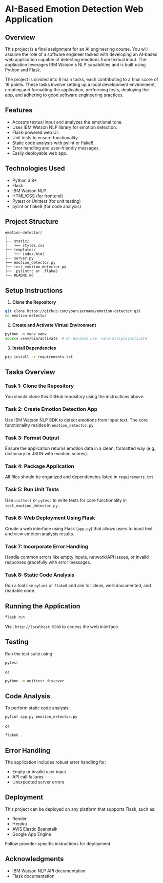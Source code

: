 
# AI-Based Emotion Detection Web Application

## Overview

This project is a final assignment for an AI engineering course. You will assume the role of a software engineer tasked with developing an AI-based web application capable of detecting emotions from textual input. The application leverages IBM Watson's NLP capabilities and is built using Python and Flask.

The project is divided into 8 main tasks, each contributing to a final score of 16 points. These tasks involve setting up a local development environment, creating and formatting the application, performing tests, deploying the app, and adhering to good software engineering practices.

## Features

- Accepts textual input and analyzes the emotional tone.
- Uses IBM Watson NLP library for emotion detection.
- Flask-powered web UI.
- Unit tests to ensure functionality.
- Static code analysis with pylint or flake8.
- Error handling and user-friendly messages.
- Easily deployable web app.

## Technologies Used

- Python 3.8+
- Flask
- IBM Watson NLP
- HTML/CSS (for frontend)
- Pytest or Unittest (for unit testing)
- pylint or flake8 (for code analysis)

## Project Structure

```
emotion-detector/
│
├── static/
│   └── styles.css
├── templates/
│   └── index.html
├── server.py
├── emotion_detector.py
├── test_emotion_detector.py
├── .pylintrc or .flake8
└── README.md
```

## Setup Instructions

1. **Clone the Repository**

```bash
git clone https://github.com/yourusername/emotion-detector.git
cd emotion-detector
```

2. **Create and Activate Virtual Environment**

```bash
python -m venv venv
source venv/bin/activate  # On Windows use `venv\Scripts\activate`
```

3. **Install Dependencies**

```bash
pip install -r requirements.txt
```

## Tasks Overview

### Task 1: Clone the Repository

You should clone this GitHub repository using the instructions above.

### Task 2: Create Emotion Detection App

Use IBM Watson NLP SDK to detect emotions from input text. The core functionality resides in `emotion_detector.py`.

### Task 3: Format Output

Ensure the application returns emotion data in a clean, formatted way (e.g., dictionary or JSON with emotion scores).

### Task 4: Package Application

All files should be organized and dependencies listed in `requirements.txt`.

### Task 5: Run Unit Tests

Use `unittest` or `pytest` to write tests for core functionality in `test_emotion_detector.py`.

### Task 6: Web Deployment Using Flask

Create a web interface using Flask (`app.py`) that allows users to input text and view emotion analysis results.

### Task 7: Incorporate Error Handling

Handle common errors like empty inputs, network/API issues, or invalid responses gracefully with error messages.

### Task 8: Static Code Analysis

Run a tool like `pylint` or `flake8` and aim for clean, well-documented, and readable code.

## Running the Application

```bash
flask run
```

Visit `http://localhost:5000` to access the web interface.


## Testing

Run the test suite using:

```bash
pytest
```

or

```bash
python -m unittest discover
```


## Code Analysis

To perform static code analysis:

```bash
pylint app.py emotion_detector.py
```

or

```bash
flake8 .
```


## Error Handling

The application includes robust error handling for:

- Empty or invalid user input
- API call failures
- Unexpected server errors


## Deployment

This project can be deployed on any platform that supports Flask, such as:

- Render
- Heroku
- AWS Elastic Beanstalk
- Google App Engine

Follow provider-specific instructions for deployment.


## Acknowledgments

- IBM Watson NLP API documentation
- Flask documentation
